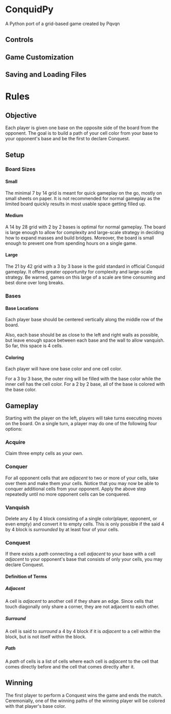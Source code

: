 # ConquidPy
A Python port of a grid-based game created by Pqvqn

## Controls
## Game Customization
## Saving and Loading Files

# Rules
## Objective
Each player is given one base on the opposite side of the board from the opponent.
The goal is to build a path of your cell color from your base to your opponent's base and be the first to declare Conquest.
## Setup
### Board Sizes
#### Small
The minimal 7 by 14 grid is meant for quick gameplay on the go, mostly on small sheets on paper.
It is not recommended for normal gameplay as the limited board quickly results in most usable space getting filled up.
#### Medium
A 14 by 28 grid with 2 by 2 bases is optimal for normal gameplay.
The board is large enough to allow for complexity and large-scale strategy in deciding how to expand masses and build bridges.
Moreover, the board is small enough to prevent one from spending hours on a single game.
#### Large
The 21 by 42 grid with a 3 by 3 base is the gold standard in official Conquid gameplay.
It offers greater opportunity for complexity and large-scale strategy.
Be warned, games on this large of a scale are time consuming and best done over long breaks.
### Bases
#### Base Locations
Each player base should be centered vertically along the middle row of the board. 

Also, each base should be as close to the left and right walls as possible,
but leave enough space between each base and the wall to allow vanquish. So far, this space is 4 cells.
#### Coloring
Each player will have one base color and one cell color.

For a 3 by 3 base, the outer ring will be filled with the base color while the inner cell has the cell color.
For a 2 by 2 base, all of the base is colored with the base color.
## Gameplay
Starting with the player on the left, players will take turns executing moves on the board.
On a single turn, a player may do one of the following four options:
### Acquire
Claim three empty cells as your own.
### Conquer
For all opponent cells that are *adjacent* to two or more of your cells, take over them and make them your cells.
Notice that you may now be able to conquer additional cells from your opponent.
Apply the above step repeatedly until no more opponent cells can be conquered.
### Vanquish
Delete any 4 by 4 block consisting of a single color(player, opponent, or even empty) and convert it to empty cells.
This is only possible if the said 4 by 4 block is *surrounded* by at least four of your cells.
### Conquest
If there exists a *path* connecting a cell *adjacent* to your base with a cell *adjacent* to your opponent's base
that consists of only your cells, you may declare Conquest.
#### Definition of Terms
##### Adjacent
A cell is *adjacent* to another cell if they share an edge. Since cells that touch diagonally only share a corner, they are not adjacent to each other.
##### Surround
A cell is said to *surround* a 4 by 4 block if it is *adjacent* to a cell within the block, but is not itself within the block.
##### Path
A *path* of cells is a list of cells where each cell is *adjacent* to the cell that comes directly before and the cell that comes directly after it.
## Winning
The first player to perform a Conquest wins the game and ends the match.
Ceremonially, one of the winning paths of the winning player will be colored with that player's base color.
